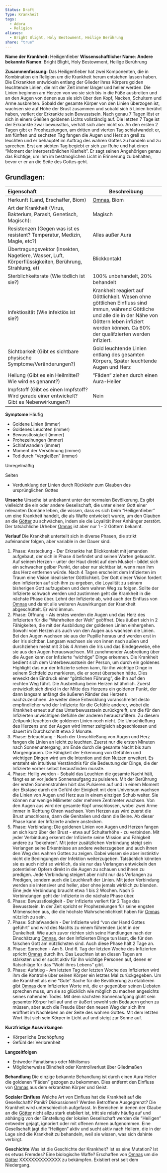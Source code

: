 ```yaml
---
Status: Draft
Type: Krankheit
tags:
  - Adora
  - Religion
aliases:
  - Bright Blight, Holy Bestowment, Heilige Berührung
share: "true"
---
```

**Name der Krankheit:** Heiligenfieber
**Wissenschaftlicher Name**:
**Andere bekannte Namen**: Bright Blight, Holy Bestowment, Heilige Berührung

**Zusammenfassung:**
Das Heiligenfieber hat zwei Komponenten, die in Kombination ein Religion um die Krankheit herum entstehen lassen haben. Die Erkrankten entwickeln entlang der Glieder ihres Körpers golden leuchtende Linien, die mit der Zeit immer länger und heller werden. Die Linien beginnen am Herzen von wo sie sich bis in die Füße ausbreiten und an den Augen von denen aus sie sich über den Kopf, Nacken, Schultern und Arme ausbreiten. Sobald der gesamte Körper von den Linien überzogen ist, wachsen sie auf Höhe der Brust zusammen und sobald sich 5 Linien berührt haben, verliert der Erkrankte sein Bewusstsein. Nach genau 7 Tagen löst er sich in einem Gleißen goldenen Lichts vollständig auf. 
Die letzten 7 Tage ist der Erkrankte zwar bewusstlos, verhält sich aber nicht so. An den ersten 2 Tagen gibt er Prophezeiungen, am dritten und vierten Tag schlafwandelt er, am fünften und sechsten Tag fangen die Augen und Herz an grell zu leuchten und er behauptet im Auftrag des wahren Gottes zu handeln und zu sprechen. Erst am siebten Tag begiebt er sich zur Ruhe und hat einen “Moment der interpersönlichen Klarheit”. Er sagt seinen Angehörigen genau das Richtige, um ihm im bestmöglichen Licht in Erinnerung zu behalten, bevor er er an die Seite des Gottes geht. 




## Grundlagen: 

| Eigenschaft                                                                                           | Beschreibung                                                                                                                                                                                                     |
|:----------------------------------------------------------------------------------------------------- | ---------------------------------------------------------------------------------------------------------------------------------------------------------------------------------------------------------------- |
| Herkunft (Land, Erschaffer, Biom)                                                                     | [Omnas](../Gefahren/Feinde%20der%20G%C3%B6tter/Omnas.md), Biom                                                                                                                                                                                                      |
| Art der Krankheit (Virus, Bakterium, Parasit, Genetisch, Magisch):                                    | Magisch                                                                                                                                                                                                          |
| Resistenzen (Gegen was ist es resistent? Temperatur, Medizin, Magie, etc?)                            | Alles außer Aura                                                                                                                                                                                                 |
| Übertragungsvektor (Insekten, Nagetiere, Wasser, Luft, Körperflüssigkeiten, Berührung, Strahlung, et) | Blickkontakt                                                                                                                                                                                                     |
| Sterblichkeitsrate  (Wie tödlich ist sie?)                                                            | 100% unbehandelt, 20% behandelt                                                                                                                                                                                  |
| Infektiosität (Wie infektiös ist sie?)                                                                | Krankheit reagiert auf Göttlichkeit. Wesen ohne göttlichen Einfluss sind immun, während Göttliche und alle die in der Nähe von Göttern leben infiziert werden können. Ca 60% der qualifzierten werden infiziert. |
| Sichtbarkeit (Gibt es sichtbare physische Symptome/Veränderungen?)                                    | Gold leuchtende Linien entlang des gesamten Körpers, Später leuchtende Augen und Herz                                                                                                                                                                                                                 |
| Heilung  (Gibt es ein Heilmittel? Wie wird es genannt?)                                               | “Fäden” ziehen durch einen Aura-Heiler                                                                                                                                                                                                                 |
| Impfstoff (Gibt es einen Impfstoff? Wird gerade einer entwickelt? Gibt es Nebenwirkungen?)            | Nein                                                                                                                                                                                                                 |


**Symptome**
Häufig
- Goldene Linien (immer)
- Goldenes Leuchten (immer)
- Bewusstlosigkeit (immer)
- Prohezeihungen (immer)
- Schlafwandeln (immer)
- Moment der Versöhnung (immer)
- Tod durch “Vergleißen” (immer)

Unregelmäßig


Selten
- Verdunklung der Linien durch Rückkehr zum Glauben des ursprünglichen Gottes

**Ursache** 
Ursache ist unbekannt unter der normalen Bevölkerung. Es gibt vielleicht die ein oder andere Gesellschaft, die unter einem Gott einer relevanten Domäne leben, die wissen, dass es sich beim “Heiligenfieber” um eine Krankheit handelt, die als Waffe entwickelt wurde, um den Glauben an die [Götter](../../../G%C3%B6tter.md) zu schwächen, indem sie die Loyalität ihrer Anhänger zerstört. Der tatsächliche Urheber [Omnas](../Gefahren/Feinde%20der%20G%C3%B6tter/Omnas.md) ist aber nur 1 - 2 Göttern bekannt. 

**Verlauf**
Die Krankheit unterteilt sich in diverse Phasen, die strikt aufeinander folgen, aber variable in der Dauer sind. 
 1. Phase: Ansteckung - Der Erkrankte hat Blickkontakt mit jemanden aufgebaut, der sich in Phase 4 befindet und seinen Worten gelauscht. Auf seinem Herzen - unter der Haut direkt auf dem Muskel - bildet sich ein schwacher gelber Punkt, der aber nur sichtbar ist, wenn man ihm das Herz entfernen würde. Nach 4 Tagen erscheint dem Infizierten im Traum eine Vision idealisierter Göttlichkeit. Der Gott dieser Vision fordert den infizierten auf sich ihm zu ergeben, die Loyalität zu seinem bisherigen Gott aufzugeben und dem wahren Weg zu folgen. Sollte der Infizierte schwach werden und zustimmen geht die Krankheit in die nächste Phase über. Lehnt der Infizierte ab, wird auch der Einfluss von [Omnas](../Gefahren/Feinde%20der%20G%C3%B6tter/Omnas.md) und damit alle weiteren Auswirkungen der Krankheit abgeschüttelt. Er wird immun. 
 2. Phase: Öffnung - Als erstes werden die Augen und das Herz des Infizierten für die “Wahrheiten der Welt” geöffnet. Dies äußert sich in 2 Fähigkeiten, die mit der Ausbildung der goldenen Linien einhergehen. Sowohl vom Herzen als auch von den Augen aus wachsen die Linien. Bei den Augen wachsen sie aus der Pupille heraus und werden erst in der Iris sichtbar. Langsam wachsen sie von innen nach außen und durchziehen meist mit 3 bis 4 Armen die Iris und das Bindegewebe, ehe sie aus den Augen herauswachsen. Mit zunehmender Ausbreitung über die Augen kann der Infizierte “wichtige” Dinge erkennen. Die Krankheit bedient sich dem Unterbewusstsein der Person, um durch ein goldenes Highlight das nur der Infizierte sehen kann, für ihn wichtige Dinge in seinem Sichtfeld zu markieren, die er sonst übersehen hätte. Dies erweckt den Eindruck einer “göttlichen Führung”, die ihn auf den rechten Weg führt. Die Ausbreitung beim Herzen ist ähnlich. Zuerst entwickelt sich direkt in der Mitte des Herzens ein goldener Punkt, der dann langsam anfängt die äußeren Ränder des Herzens nachzuzeichnen. Je weiter diese Entwicklung voranschreitet desto empfindlicher wird der Infizierte für die Gefühle anderer, wobei die Krankheit erneut auf das Unterbewusstsein zurückgreift, um die für den Infizierten unwichtigen Gefühle der anderen herauszufiltern. Zu diesem Zeitpunkt leuchten die goldenen Linien noch nicht. Die Umschließung des Herzens und der Augen wird immer zeitgleich abgeschlossen und dauert im Durchschnitt etwa 2 Monate. 
 3. Phase: Erleuchtung - Nach der Umschließung von Augen und Herz fangen die Linien an leicht zu leuchten. Zuerst nur die ersten Minuten nach Sonnenuntergang, am Ende durch die gesamte Nacht bis zum Morgengrauen. Die Fähigkeit der Erkennung von Gefühlen und wichtigen Dingen wird um die Intention und den Nutzen erweitert. Es entsteht ein intuitives Verständnis für die Bedeutung der Dinge, die der Infizierte vorher selbst herausfinden musste. 
 4. Phase: Heilig werden - Sobald das Leuchten die gesamte Nacht hält, fängt es an vor jedem Sonnenaufgang zu pulsieren. Mit der Berührung der ersten Sonnenstrahlen hört das Pulsieren auf und in einem Moment der Ekstase durch ein Gefühl der Einigkeit mit dem Universum wachsen die Linien von Augen und Herz aus in einem einzigen Schub weiter. Sie können nur wenige Milimeter oder mehrere Zentimeter wachsen. Von den Augen aus wird der gesamte Kopf umschlossen, wobei zwei Arme immer in Richtung Ohren wachsen. Vom Herzen aus wird zuerst die Brust umschlosse, dann die Genitalien und dann die Beine. Ab dieser Phase kann der Infizierte andere anstecken. 
 5. Phase: Verbindung: Die goldenen Linien von Augen und Herzen fangen an sich kurz über der Brust - etwa auf Schulterhöhe - zu verbinden. Mit jeder Verbindung erkennt der Infizierte seine Mission und Fähigkeit andere zu “bekehren”. Mit jeder zusätzlichen Verbindung steigt sein Verlangen seine Erkentnisse an andere weiterzugeben und auch ihnen den Weg des wahren Gottes zu zeigen. Dabei wissen sie aber instinktiv nicht die Bedingungen der Infektion weiterzugeben. Tatsächlich könnten sie es auch nicht so wirklich, da sie nur das Verlangen entwickeln den potentiellen Opfern direkt in die Augen zu schauen und ihnen zu predigen. Jede Verbindung steigert aber nicht nur das Verlangen zu Predigen, sondern auch die Leuchkraft der Linien. Mit jeder Verbindung werden sie intensiver und heller, aber ohne jemals wirklich zu blenden. Eine jede Verbindung braucht etwa 1 bis 2 Wochen. Nach 5 Verbindungen geht der Infizierte in die nächste Phase über. 
 6. Phase: Bewusstlosigkeit - Der Infizierte verliert für 2 Tage das Bewusstsein. In der Zeit spricht er Prophezeiungen für seine engsten Mitmenschen aus, die die höchste Wahrscheinlichkeit haben für [Omnas](../Gefahren/Feinde%20der%20G%C3%B6tter/Omnas.md) nützlich zu sein. 
 7. Phase: Schlafwandeln - Der Infizierte wird “von der Hand Gottes geführt” und wird des Nachts zu einem führenden Licht in der Dunkelheit. Wie auch zuvor richten sich seine Handlungen nach der Einschätzung [Omnas](../Gefahren/Feinde%20der%20G%C3%B6tter/Omnas.md), der den Infizierten Dinge tun lässt, die für den falschen Gott am nützlichsten sind. Auch diese Phase hält 2 Tage an. 
 8. Phase: Sprechen - Am 5. Und 6. Tag der letzten Woche des Infizierten spricht [Omnas](../Gefahren/Feinde%20der%20G%C3%B6tter/Omnas.md) durch ihn. Das Leuchten ist an diesen Tagen am stärksten und er sucht aktiv für ihn wichtige Personen auf, denen er Ratschläge für das “Wohl ihres Lebens” gibt. 
 9. Phase: Aufstieg - Am letzten Tag der letzten Woche des Infizierten wird ihm die Kontrolle über seinen Körper ein letztes Mal zurückgegeben. Um die Krankheit als eine “Gute” Sache für die Bevölkerung zu etablieren gibt [Omnas](../Gefahren/Feinde%20der%20G%C3%B6tter/Omnas.md) dem Infizierten Worte mit, die er gegenüber seinen Liebsten sprechen muss, um sie so glücklich wie möglich zu machen angesichts seines nahenden Todes. Mit dem nächsten Sonnenaufgang glüht sein gesamter Körper hell auf und er äußert sowohl sein Bedauern gehen zu müssen, aber auch die Freude über den neuen Weg der sich ihm eröffnet im Nachleben an der Seite des wahren Gottes. Mit dem letzten Wort löst sich sein Körper in Licht auf und steigt zur Sonne auf. 

**Kurzfristige Auswirkungen**
- Körperliche Erschöpfung
- Gefühl der Verlorenheit

**Langzeitfolgen**
- Entweder Fanatismus oder Nihilismus
- Möglicherweise Blindheit oder Kontrollverlust über Gliedmaßen
  
**Behandlung**
Die einzige bekannte Behandlung ist durch einen Aura Heiler die goldenen “Fäden” gezogen zu bekommen. Dies entfernt den Einfluss von [Omnas](../Gefahren/Feinde%20der%20G%C3%B6tter/Omnas.md) aus dem erkrankten Körper und Geist. 

**Sozialer Einfluss**
Welche Art von Einfluss hat die Krankheit auf die Gesellschaft? Panik? Diskussionen? Werden Betroffene Ausgegrenzt? 
Die Krankheit wird unterschiedlich aufgefasst. In Bereichen in denen der Glaube an die [Götter](../../../G%C3%B6tter.md) nicht allzu stark etabliert ist, tritt sie relativ häufig auf und abhängig von der Einstellung der lokalen Gesellschaft werden die “Heiligen” entweder gejagt, ignoriert oder mit offenen Armen aufgenommen. 
Eine Gesellschaft jagt die “Heiligen” aktiv und sucht aktiv nach Heilern, die in der Lage sind die Krankheit zu behandeln, weil sie wissen, was sich dahinte verbirgt. 

**Geschichte**
Was ist die Geschichte der Krankheit? Ist es eine Mutation? Ist es etwas Fremdes? Eine biologische Waffe?
Erschaffen von [Omnas](../Gefahren/Feinde%20der%20G%C3%B6tter/Omnas.md) um die [Götter](../../../G%C3%B6tter.md) XXXXXXXXXXXXXX zu bekämpfen. Existiert erst seit dem Niedergang. 
